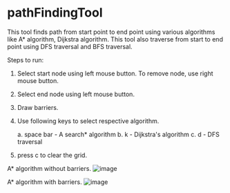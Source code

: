 # pathFindingTool
This tool finds path from start point to end point using various algorithms like A* algorithm, Dijkstra algorithm. This tool also traverse from start to end point using DFS traversal and BFS traversal.

Steps to run:
1. Select start node using left mouse button. To remove node, use right mouse button.
2. Select end node using left mouse button.
3. Draw barriers.
4. Use following keys to select respective algorithm.

    a. space bar - A search* algorithm
    b.         k - Dijkstra's algorithm
    c.         d - DFS traversal
    
5. press c to clear the grid.





 A* algorithm without barriers.
![image](https://user-images.githubusercontent.com/33260420/94866318-1c406400-040d-11eb-9a50-b581512974f7.png)

 A* algorithm with barriers.
![image](https://user-images.githubusercontent.com/33260420/94866463-66294a00-040d-11eb-9a89-3d4a27f03044.png)
